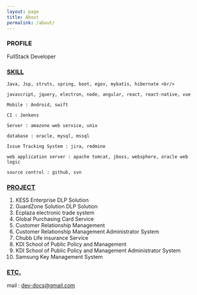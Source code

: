 ```yaml
---
layout: page
title: About
permalink: /about/
---
```


### **PROFILE**

FullStack Developer 

### <u>SKILL</u>

	Java, Jsp, struts, spring, boot, egov, mybatis, hibernate <br/>

	javascript, jquery, electron, node, angular, react, react-native, vue 

	Mobile : Android, swift 

	CI : Jenkens 

	Server : amazone web service, unix 

	database : oracle, mysql, mssql 

	Issue Tracking System : jira, redmine  

	web application server : apache tomcat, jboss, websphere, oracle web logic 

	source control : github, svn

### <u>PROJECT</u> 

1. KESS Enterprise DLP Solution  
2. GuardZone Solution DLP Solution 
3. Ecplaza electronic trade system 
4. Global Purchasing Card Service 
5. Customer Relationship Management 
6. Customer Relationship Management Administrator System 
7. Chubb Life insurance Service 
8. KDI School of Public Policy and Management 
9. KDI School of Public Policy and Management Administrator System 
10. Samsung Key Management System 



### <u>ETC.</u>

mail : dev-docs@gmail.com

